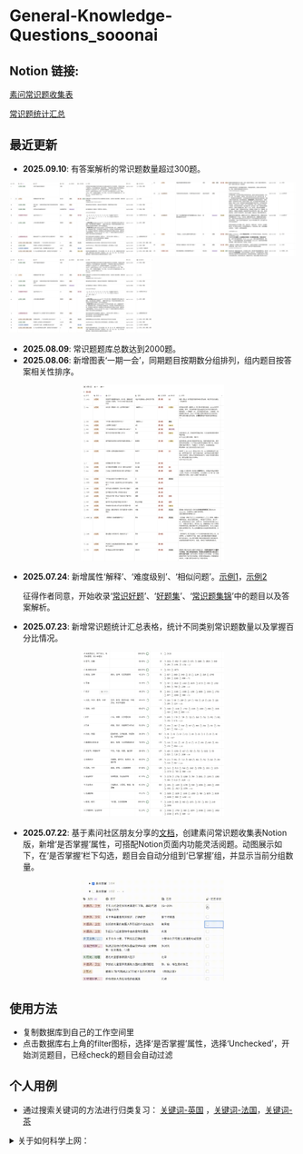 # General-Knowledge-Questions_sooonai


## Notion 链接:

[素问常识题收集表](https://www.notion.so/239536f12b1780d0906fe6789f619ee6?v=239536f12b17811cbfcb000cffdb29d7&source=copy_link)

[常识题统计汇总](https://www.notion.so/239536f12b178092a942d316697fb815?source=copy_link)

## 最近更新
- **2025.09.10**: 有答案解析的常识题数量超过300题。

<img src="https://github.com/Jaqen81/General-Knowledge-Questions_sooonai/blob/main/pic/%E9%83%A8%E5%88%86%E8%A7%A3%E9%87%8A1.png" width="50%" height="50%"><img src="https://github.com/Jaqen81/General-Knowledge-Questions_sooonai/blob/main/pic/%E9%83%A8%E5%88%86%E8%A7%A3%E9%87%8A2.png" width="50%" height="50%"><img src="https://github.com/Jaqen81/General-Knowledge-Questions_sooonai/blob/main/pic/%E9%83%A8%E5%88%86%E8%A7%A3%E9%87%8A1.png" width="50%" height="50%">

- **2025.08.09**: 常识题题库总数达到2000题。
- **2025.08.06**: 新增图表‘一期一会’，同期题目按期数分组排列，组内题目按答案相关性排序。
<p align="center">
<img src="https://github.com/Jaqen81/General-Knowledge-Questions_sooonai/blob/main/pic/%E4%B8%80%E6%9C%9F%E4%B8%80%E4%BC%9A.png" width="50%" height="50%">
</p>

- **2025.07.24**: 新增属性‘解释’、‘难度级别’、‘相似问题’。[示例1](./pic/增加属性.jpg)，[示例2](./pic/利用‘相关问题’属性关联类似问题.jpg) 
  
     征得作者同意，开始收录‘[常识好题](https://www.zhihu.com/people/li-zong-kun-14-71/posts)’、‘[好题集](https://www.zhihu.com/people/28-31-48-9)’、‘[常识题集锦](https://www.zhihu.com/people/tan-chang-9-77/posts)’中的题目以及答案解析。

- **2025.07.23**: 新增常识题统计汇总表格，统计不同类别常识题数量以及掌握百分比情况。
<p align="center">
 <img src="https://github.com/Jaqen81/General-Knowledge-Questions_sooonai/blob/main/pic/cs.png" width="50%" height="50%">
</p>

- **2025.07.22**: 基于素问社区朋友分享的[文档](https://docs.qq.com/sheet/DR01mcEpwek1IYkFX?tab=BB08J2)，创建素问常识题收集表Notion版，新增‘是否掌握’属性，可搭配Notion页面内功能灵活阅题。动图展示如下，在‘是否掌握’栏下勾选，题目会自动分组到‘已掌握’组，并显示当前分组数量。
<p align="center">
<img src="https://github.com/Jaqen81/General-Knowledge-Questions_sooonai/blob/main/pic/ckkkk.gif" width="50%" height="50%"> 
</p>

## 使用方法

- 复制数据库到自己的工作空间里
- 点击数据库右上角的filter图标，选择‘是否掌握’属性，选择‘Unchecked’，开始浏览题目，已经check的题目会自动过滤


## 个人用例

- 通过搜索关键词的方法进行归类复习： [关键词-英国](./pic/关键词-英国.jpg) ，[关键词-法国](./pic/关键词-法国.jpg)，[关键词-茶](./pic/关键词-茶.jpg)
  

<details>
<summary> 关于如何科学上网：</summary>

- 手机或者电脑等电子设备翻墙上网有两种方式，第一种是直接买VPN应用内的套餐，一键启动可用，第二种是买国外节点的流量套餐再用shadowsocks这类的应用进行连接
    1. 可直连的VPN应用，一键启动：
        - iphone/android/mac/windows用户可以在app store/应用市场下载“快连VPN”，英文名叫LetsVPN。有时候买的套餐一不小心用完了，陷入没有流量需要续VPN，但有VPN才能续流量的两难之地的时候，这个会派上用场，$1.99一周，不需翻墙可购买，买了即可翻墙。
        - iphone用户： Potatso、ComlinkVPN
    2. 买国外节点的套餐：
        - 首先在设备上下载一个vpn的app，iphone/android下载shadowsocks，win/mac/linux下载clash-verge，这些都相当于是用来翻墙的工具（客户端）
        - 外网的流量需要单独买了用，具体的形式就是，在专门提供服务的网站(以下有我自用的节点推荐）买套餐，买了之后会提供一个外网流量的订阅链接（节点），直接把链接复制到shadowsocks/clash-verge里就可以。
            - 购买流量（节点）的网站：
                1. ￥30每月，十个设备，150G流量，我平常工作用这个
                https://bywa-1.art/
                2. 稍微贵一点，非常快且稳定，非常重要的场合用这个
                https://justmysocks3.net/members/clientarea.php?action=services
- 具体细节参考：
    
    https://shadowsockshelp.github.io/Shadowsocks/
    
    https://vpnask.com/how-to-use-shadowsocks/
    
    https://lifebuddies.hk/how-to-use-shadowsocks/



</details>
